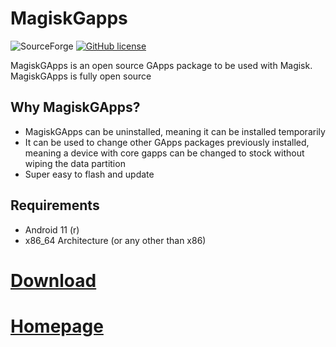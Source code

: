 # MagiskGapps
![SourceForge](https://img.shields.io/sourceforge/dt/magiskgapps?label=Downloads&style=for-the-badge )
[![GitHub license](https://img.shields.io/github/license/wacko1805/MagiskGapps?style=for-the-badge)](https://github.com/wacko1805/MagiskGapps/blob/r/LICENSE)

MagiskGApps is an open source GApps package to be used with Magisk. MagiskGApps is fully open source 

## Why MagiskGApps?

 * MagiskGApps can be uninstalled, meaning it can be installed temporarily
 * It can be used to change other GApps packages previously installed, meaning a device with core gapps can be changed to stock without wiping the data partition
 * Super easy to flash and update

## Requirements
- Android 11 (r)
- x86_64 Architecture (or any other than x86)

# [Download](https://sourceforge.net/projects/magiskgapps/files/)

# [Homepage](https://mg.pixel-fy.com)
